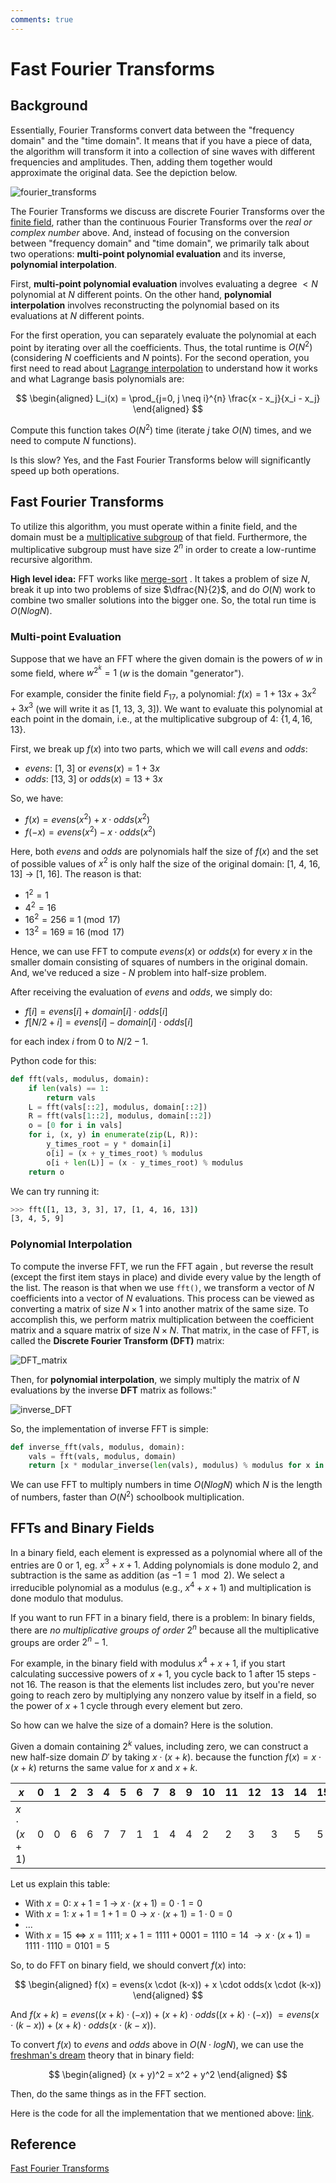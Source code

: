 ```yaml
---
comments: true
---
```


# Fast Fourier Transforms

## Background

Essentially, Fourier Transforms convert data between the
"frequency domain" and the "time domain". It means that if you have a piece of data, the algorithm will transform it into a
collection of sine waves with different frequencies and amplitudes. Then, adding them together would approximate the
original data. See the depiction below.

![fourier_transforms](attachments/fourier_transforms.png)

The Fourier Transforms we discuss are discrete Fourier Transforms over the [finite field](./prime_or_finite_fields.md), rather than the
continuous Fourier Transforms over the *real or complex number* above. And, instead of focusing on the conversion between
"frequency domain" and "time domain", we primarily talk about two operations: **multi-point polynomial evaluation** and its
inverse, **polynomial interpolation**.

First, **multi-point polynomial evaluation** involves evaluating a degree $\lt N$ polynomial at $N$
different points. On the other hand, **polynomial interpolation** involves reconstructing the
polynomial based on its evaluations at $N$ different points.

For the first operation, you can separately evaluate the polynomial at each point by iterating over all the coefficients.
Thus, the total runtime is $O(N^2)$ (considering $N$ coefficients and $N$ points).
For the second operation, you first need to read about [Lagrange interpolation](./lagrange_interpolation.md) to understand how it
works and what Lagrange basis polynomials are:

$$
\begin{aligned}
L_i(x) = \prod_{j=0, j \neq i}^{n} \frac{x - x_j}{x_i - x_j}
\end{aligned}
$$

Compute this function takes $O(N^2)$ time (iterate $j$ take $O(N)$ times, and we need to compute $N$ functions).

Is this slow? Yes, and the Fast Fourier Transforms below will significantly speed up both operations.

## Fast Fourier Transforms

To utilize this algorithm, you must operate within a finite field, and the domain must be
a [multiplicative subgroup](./prime_or_finite_fields) of that field. Furthermore, the multiplicative subgroup must
have size $2^n$ in order to create a low-runtime recursive algorithm.

**High level idea:**
FFT works like [merge-sort](https://www.geeksforgeeks.org/merge-sort/) . It takes a problem of size $N$, break it up into two problems
of size $\dfrac{N}{2}$, and do $O(N)$ work to combine two smaller solutions into the bigger one. So, the total run time is $O(NlogN)$.

### Multi-point Evaluation

Suppose that we have an FFT where the given domain is the powers of $w$ in some field, where $w^{2^k} = 1$ ($w$ is the domain
"generator").

For example, consider the finite field $F_{17}$, a polynomial: $f(x) = 1 + 13x + 3x^2 + 3x^3$ (we will write it as \[1, 13, 3, 3\]).
We want to evaluate this polynomial at each point in the domain, i.e., at the multiplicative subgroup of $4$:
$\lbrace 1, 4, 16, 13 \rbrace$.

First, we break up $f(x)$ into two parts, which we will call $evens$ and $odds$:

- $evens$: \[1, 3\] or $evens(x) = 1 + 3x$
- $odds$: \[13, 3\] or $odds(x) = 13 + 3x$

So, we have:

- $f(x) = evens(x^2) + x \cdot odds(x^2)$
- $f(-x) = evens(x^2) - x \cdot odds(x^2)$

Here, both $evens$ and $odds$ are polynomials half the size of $f(x)$ and the set of possible values of $x^2$ is only half the size of
the original domain: \[1, 4, 16, 13\] $\to$ \[1, 16\]. The reason is that:

- $1^2 = 1$
- $4^2 = 16$
- $16^2 = 256 \equiv 1\pmod {17}$
- $13^2 = 169 \equiv 16 \pmod {17}$

Hence, we can use FFT to compute $evens(x)$ or $odds(x)$ for every $x$ in the smaller domain consisting of squares of numbers in the
original domain. And, we've reduced a size - $N$ problem into half-size problem.

After receiving the evaluation of $evens$ and $odds$, we simply do:

- $f[i] = evens[i] + domain[i] \cdot odds[i]$
- $f[N/2 + i] = evens[i] - domain[i] \cdot odds[i]$

for each index $i$ from $0$ to $N/2 - 1$.

Python code for this:

```python
def fft(vals, modulus, domain):
    if len(vals) == 1:
        return vals
    L = fft(vals[::2], modulus, domain[::2])
    R = fft(vals[1::2], modulus, domain[::2])
    o = [0 for i in vals]
    for i, (x, y) in enumerate(zip(L, R)):
        y_times_root = y * domain[i]
        o[i] = (x + y_times_root) % modulus
        o[i + len(L)] = (x - y_times_root) % modulus
    return o
```

We can try running it:

``` bash
>>> fft([1, 13, 3, 3], 17, [1, 4, 16, 13])
[3, 4, 5, 9]
```

### Polynomial Interpolation

To compute the inverse FFT, we run the FFT again , but reverse the result (except the first item stays in place) and divide every
value by the length of the list. The reason is that when we use `fft()`, we transform a vector
of $N$ coefficients into a vector of $N$ evaluations. This process can be viewed as converting
a matrix of size $N \times 1$ into another matrix of the same size. To accomplish this,
we perform matrix multiplication between the coefficient matrix and a square matrix of
size $N \times N$. That matrix, in the case of FFT, is called the **Discrete Fourier Transform (DFT)** matrix:

![DFT_matrix](attachments/dft_matrix.png)

Then, for **polynomial interpolation**, we simply multiply the matrix of $N$ evaluations by the inverse
**DFT** matrix as follows:"

![inverse_DFT](attachments/inverse_dft.png)

So, the implementation of inverse FFT is simple:

```python
def inverse_fft(vals, modulus, domain):
    vals = fft(vals, modulus, domain)
    return [x * modular_inverse(len(vals), modulus) % modulus for x in [vals[0]] + vals[1:][::-1]]
```

We can use FFT to multiply numbers in time $O(NlogN)$ which $N$ is the length of numbers, faster than $O(N^2)$ schoolbook
multiplication.

## FFTs and Binary Fields

In a binary field, each element is expressed as a polynomial where all of the entries are 0 or 1, eg. $x^3+x+1$. Adding polynomials
is done modulo 2, and subtraction is the same as addition (as $−1=1 \mod2$). We select a irreducible polynomial as a modulus
(e.g., $x^4 + x + 1$) and multiplication is done modulo that modulus.

If you want to run FFT in a binary field, there is a problem:
In binary fields, there are *no multiplicative groups of order* $2^n$ because all the multiplicative groups are order $2^n - 1$.

For example, in the binary field with modulus $x^4+x+1$, if you start calculating successive powers of $x+1$, you cycle back to $1$
after $15$ steps - not $16$. The reason is that the elements list includes zero, but you're never going to reach zero by multiplying
any nonzero value by itself in a field, so the power of $x+1$ cycle through every element but zero.

So how can we halve the size of a domain? Here is the solution.

Given a domain containing $2^k$ values, including zero, we can construct a new half-size domain $D'$ by taking
$x \cdot (x+k)$. because the function $f(x) = x \cdot (x+k)$ returns the same value for $x$ and $x + k$.

| $x$               | 0 | 1 | 2 | 3 | 4 | 5 | 6 | 7 | 8 | 9 | 10 | 11 | 12 | 13 | 14 | 15 |
|-------------------|---|---|---|---|---|---|---|---|---|---|----|----|----|----|----|----|
| $x \cdot (x + 1)$ | 0 | 0 | 6 | 6 | 7 | 7 | 1 | 1 | 4 | 4 | 2  | 2  | 3  | 3  | 5  | 5  |

Let us explain this table:

- With $x = 0$: $x + 1 = 1$ $\to$ $x \cdot (x + 1) = 0 \cdot 1 = 0$
- With $x = 1$: $x + 1 = 1 + 1 = 0 \to x \cdot (x+1) = 1 \cdot 0 = 0$
- ...
- With $x = 15 \iff x = 1111$; $x + 1 = 1111 + 0001 = 1110 = 14$ $\to x \cdot (x + 1) = 1111 \cdot 1110 = 0101 = 5$

So, to do FFT on binary field, we should convert $f(x)$ into:

$$
\begin{aligned}
f(x) = evens(x \cdot (k-x)) + x \cdot odds(x \cdot (k-x))
\end{aligned}
$$

And $f(x + k) = evens((x + k) \cdot (-x)) + (x + k) \cdot odds((x+k) \cdot (-x))$
$= evens(x \cdot (k-x)) + (x + k) \cdot odds(x \cdot (k-x))$.

To convert $f(x)$ to $evens$ and $odds$ above in $O(N \cdot logN)$, we can use the
[freshman's dream](https://en.wikipedia.org/wiki/Freshman%27s_dream) theory that in binary field:

$$
\begin{aligned}
(x + y)^2 = x^2 + y^2
\end{aligned}
$$

Then, do the same things as in the FFT section.

Here is the code for all the implementation that we mentioned above:
[link](https://github.com/ethereum/research/tree/master/binary_fft).

## Reference

[Fast Fourier Transforms](https://vitalik.eth.limo/general/2019/05/12/fft.html)
